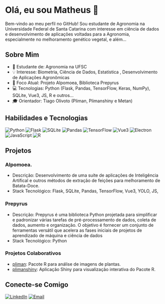 # Olá, eu sou Matheus 👋

Bem-vindo ao meu perfil no GitHub! Sou estudante de Agronomia na Universidade Federal de Santa Catarina com  interesse em ciência de dados e desenvolvimento de aplicações voltadas para a Agronomia, especialmente no melhoramento genético vegetal, e além...

## Sobre Mim

- 🌱 Estudante de: Agronomia na UFSC
- 💡 Interesse: Biometria, Ciência de Dados, Estatística , Desenvolvimento de Aplicações Agronômicas
- 🚀 Foco Atual: Projeto AIpomoea, Biblioteca Prepyrus
- 💻 Tecnologias: Python (Flask, Pandas, TensorFlow, Keras, NumPy), SQLite, Vue3, JS, R e outros...
- 🎓 Orientador: Tiago Olivoto (Pliman, Plimanshiny e Metan)

## Habilidades e Tecnologias

![Python](https://img.shields.io/badge/-Python-3776AB?style=flat&logo=python&logoColor=white)
![Flask](https://img.shields.io/badge/-Flask-000000?style=flat&logo=flask&logoColor=white)
![SQLite](https://img.shields.io/badge/-SQLite-003B57?style=flat&logo=sqlite&logoColor=white)
![Pandas](https://img.shields.io/badge/-Pandas-150458?style=flat&logo=pandas&logoColor=white)
![TensorFlow](https://img.shields.io/badge/-TensorFlow-FF6F00?style=flat&logo=tensorflow&logoColor=white)
![Vue3](https://img.shields.io/badge/-Vue3-4FC08D?style=flat&logo=vue.js&logoColor=white)
![Electron](https://img.shields.io/badge/-Electron-47848F?style=flat&logo=electron&logoColor=white)
![JavaScript](https://img.shields.io/badge/-JavaScript-F7DF1E?style=flat&logo=javascript&logoColor=black)
![R](https://img.shields.io/badge/-R-276DC3?style=flat&logo=r&logoColor=white)

## Projetos

### AIpomoea.
- Descrição: Desenvolvimento de uma suíte de aplicações de Inteligência Artifical e outros métodos de extração de feições para melhoramento de Batata-Doce.
- Stack Tecnológico: Flask, SQLite, Pandas, TensorFlow, Vue3, YOLO, JS, 

### Prepyrus
- Descrição: Prepyrus é uma biblioteca Python projetada para simplificar e padronizar várias tarefas de pré-processamento de dados, coleta de dados, aumento e organização. O objetivo é fornecer um conjunto de ferramentas versátil que acelera as fases iniciais de projetos de aprendizado de máquina e ciência de dados
- Stack Tecnológico: Python

### Projetos Colaborativos

- [pliman](https://github.com/TiagoOlivoto/pliman): Pacote R para análise de imagens de plantas.
- [plimanshiny](https://github.com/TiagoOlivoto/plimanshiny): Aplicação Shiny para visualização interativa do Pacote R.

## Conecte-se Comigo

[![LinkedIn](https://img.shields.io/badge/-LinkedIn-0A66C2?style=flat&logo=linkedin&logoColor=white)](https://www.linkedin.com/in/matheus-l-40404219a)
[![Email](https://img.shields.io/badge/-Email-D14836?style=flat&logo=gmail&logoColor=white)](mailto:matheuslmachado03@gmail.com)
